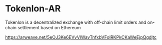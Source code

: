 # Tokenlon-AR
Tokenlon is a decentralized exchange with off-chain limit orders and on-chain settlement based on Ethereum

https://arweave.net/5eOJ3Ke6EVvVlWavTnfxbVFolRKPkCKaWeEjpQgdjtc
